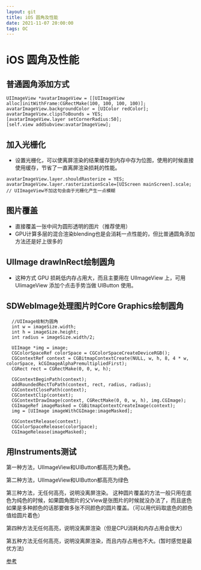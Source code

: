 ```yaml
---
layout: git
title: iOS 圆角及性能
date: 2021-11-07 20:00:00
tags: OC
---
```

# iOS 圆角及性能

## 普通圆角添加方式
```
UIImageView *avatarImageView = [[UIImageView alloc]initWithFrame:CGRectMake(100, 100, 100, 100)];
avatarImageView.backgroundColor = [UIColor redColor];
avatarImageView.clipsToBounds = YES;
[avatarImageView.layer setCornerRadius:50];
[self.view addSubview:avatarImageView];
```

## 加入光栅化
* 设置光栅化，可以使离屏渲染的结果缓存到内存中存为位图，使用的时候直接使用缓存，节省了一直离屏渲染损耗的性能。
```
avatarImageView.layer.shouldRasterize = YES;  
avatarImageView.layer.rasterizationScale=[UIScreen mainScreen].scale; // UIImageView不加这句会由于光栅化产生一点模糊

```

## 图片覆盖
* 直接覆盖一张中间为圆形透明的图片（推荐使用）
* GPU计算多层的混合渲染blending也是会消耗一点性能的，但比普通圆角添加方法还是好上很多的

## UIImage drawInRect绘制圆角
* 这种方式 GPU 损耗低内存占用大，而且主要用在 UIImageView 上，可用 UIimageView 添加个点击手势当做 UIButton 使用。

## SDWebImage处理图片时Core Graphics绘制圆角
```
  //UIImage绘制为圆角
  int w = imageSize.width;
  int h = imageSize.height;
  int radius = imageSize.width/2;
  
  UIImage *img = image;
  CGColorSpaceRef colorSpace = CGColorSpaceCreateDeviceRGB();
  CGContextRef context = CGBitmapContextCreate(NULL, w, h, 8, 4 * w, colorSpace, kCGImageAlphaPremultipliedFirst);
  CGRect rect = CGRectMake(0, 0, w, h);
  
  CGContextBeginPath(context);
  addRoundedRectToPath(context, rect, radius, radius);
  CGContextClosePath(context);
  CGContextClip(context);
  CGContextDrawImage(context, CGRectMake(0, 0, w, h), img.CGImage);
  CGImageRef imageMasked = CGBitmapContextCreateImage(context);
  img = [UIImage imageWithCGImage:imageMasked];
  
  CGContextRelease(context);
  CGColorSpaceRelease(colorSpace);
  CGImageRelease(imageMasked);
```

## 用Instruments测试

第一种方法，UIImageView和UIButton都高亮为黄色。

第二种方法，UIImageView和UIButton都高亮为绿色

第三种方法，无任何高亮，说明没离屏渲染。
这种圆片覆盖的方法一般只用在底色为纯色的时候，如果圆角图片的父View是张图片的时候就没办法了，而且底色如果是多种颜色的话那要做多张不同颜色的圆片覆盖。（可以用代码取底色的颜色值给圆片着色）

第四种方法无任何高亮，说明没离屏渲染（但是CPU消耗和内存占用会很大）

第五种方法无任何高亮，说明没离屏渲染，而且内存占用也不大。(暂时感觉是最优方法)


[参考](https://www.jianshu.com/p/34189f62bfd8)